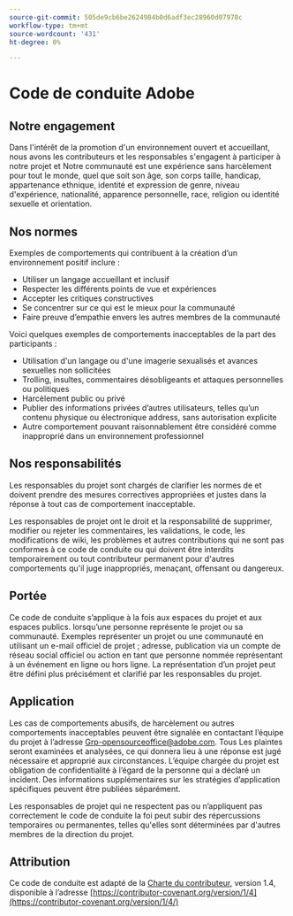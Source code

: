 ```yaml
---
source-git-commit: 505de9cb6be2624984b0d6adf3ec28960d07978c
workflow-type: tm+mt
source-wordcount: '431'
ht-degree: 0%

---
```


# Code de conduite Adobe

## Notre engagement

Dans l&#39;intérêt de la promotion d&#39;un environnement ouvert et accueillant, nous avons
les contributeurs et les responsables s&#39;engagent à participer à notre projet et
Notre communauté est une expérience sans harcèlement pour tout le monde, quel que soit son âge, son corps
taille, handicap, appartenance ethnique, identité et expression de genre, niveau d&#39;expérience,
nationalité, apparence personnelle, race, religion ou identité sexuelle et
orientation.

## Nos normes

Exemples de comportements qui contribuent à la création d’un environnement positif
inclure :

* Utiliser un langage accueillant et inclusif
* Respecter les différents points de vue et expériences
* Accepter les critiques constructives
* Se concentrer sur ce qui est le mieux pour la communauté
* Faire preuve d’empathie envers les autres membres de la communauté

Voici quelques exemples de comportements inacceptables de la part des participants :

* Utilisation d&#39;un langage ou d&#39;une imagerie sexualisés et avances sexuelles non sollicitées
* Trolling, insultes, commentaires désobligeants et attaques personnelles ou politiques
* Harcèlement public ou privé
* Publier des informations privées d’autres utilisateurs, telles qu’un contenu physique ou électronique
address, sans autorisation explicite
* Autre comportement pouvant raisonnablement être considéré comme inapproprié dans un
environnement professionnel

## Nos responsabilités

Les responsables du projet sont chargés de clarifier les normes de
et doivent prendre des mesures correctives appropriées et justes dans la
réponse à tout cas de comportement inacceptable.

Les responsables de projet ont le droit et la responsabilité de supprimer, modifier ou
rejeter les commentaires, les validations, le code, les modifications de wiki, les problèmes et autres contributions
qui ne sont pas conformes à ce code de conduite ou qui doivent être interdits temporairement ou
tout contributeur permanent pour d&#39;autres comportements qu&#39;il juge inappropriés,
menaçant, offensant ou dangereux.

## Portée

Ce code de conduite s’applique à la fois aux espaces du projet et aux espaces publics.
lorsqu’une personne représente le projet ou sa communauté. Exemples
représenter un projet ou une communauté en utilisant un e-mail officiel de projet ;
adresse, publication via un compte de réseau social officiel ou action en tant que personne nommée
représentant à un événement en ligne ou hors ligne. La représentation d’un projet peut être
défini plus précisément et clarifié par les responsables du projet.

## Application

Les cas de comportements abusifs, de harcèlement ou autres comportements inacceptables peuvent être
signalée en contactant l’équipe du projet à l’adresse Grp-opensourceoffice@adobe.com. Tous
Les plaintes seront examinées et analysées, ce qui donnera lieu à une réponse
est jugé nécessaire et approprié aux circonstances. L’équipe chargée du projet est
obligation de confidentialité à l’égard de la personne qui a déclaré un incident.
Des informations supplémentaires sur les stratégies d’application spécifiques peuvent être publiées séparément.

Les responsables de projet qui ne respectent pas ou n’appliquent pas correctement le code de conduite
la foi peut subir des répercussions temporaires ou permanentes, telles qu&#39;elles sont déterminées par d&#39;autres
membres de la direction du projet.

## Attribution

Ce code de conduite est adapté de la [Charte du contributeur](https://contributor-covenant.org), version 1.4,
disponible à l’adresse [https://contributor-covenant.org/version/1/4](https://contributor-covenant.org/version/1/4/)

